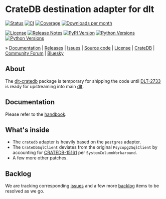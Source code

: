 # CrateDB destination adapter for dlt

[![Status][badge-status]][project-pypi]
[![CI][badge-ci]][project-ci]
[![Coverage][badge-coverage]][project-coverage]
[![Downloads per month][badge-downloads-per-month]][project-downloads]

[![License][badge-license]][project-license]
[![Release Notes][badge-release-notes]][project-release-notes]
[![PyPI Version][badge-package-version]][project-pypi]
[![Python Versions][badge-python-versions]][project-pypi]
[![Python Versions][badge-dlt-versions]][dlt]

» [Documentation]
| [Releases]
| [Issues]
| [Source code]
| [License]
| [CrateDB]
| [Community Forum]
| [Bluesky]

## About

The [dlt-cratedb] package is temporary for shipping the code until
[DLT-2733] is ready for upstreaming into main [dlt].

## Documentation

Please refer to the [handbook].

## What's inside

- The `cratedb` adapter is heavily based on the `postgres` adapter.
- The `CrateDbSqlClient` deviates from the original `Psycopg2SqlClient` by
  accounting for [CRATEDB-15161] per `SystemColumnWorkaround`.
- A few more other patches.

## Backlog

We are tracking corresponding [issues] and a few more [backlog] items
to be resolved as we go.


[backlog]: https://github.com/crate/dlt-cratedb/blob/main/docs/backlog.md
[CRATEDB-15161]: https://github.com/crate/crate/issues/15161
[dlt]: https://github.com/dlt-hub/dlt
[DLT-2733]: https://github.com/dlt-hub/dlt/pull/2733
[dlt-cratedb]: https://pypi.org/project/dlt-cratedb
[issues]: https://github.com/crate/dlt-cratedb/issues
[handbook]: https://github.com/crate/dlt-cratedb/blob/main/docs/cratedb.md

[CrateDB]: https://cratedb.com/database
[Bluesky]: https://bsky.app/search?q=cratedb
[Community Forum]: https://community.cratedb.com/
[Documentation]: https://github.com/crate/dlt-cratedb
[Issues]: https://github.com/crate/dlt-cratedb/issues
[License]: https://github.com/crate/dlt-cratedb/blob/main/LICENSE.txt
[managed on GitHub]: https://github.com/crate/dlt-cratedb
[Source code]: https://github.com/crate/dlt-cratedb
[Releases]: https://github.com/surister/dlt-cratedb/releases

[badge-ci]: https://github.com/crate/dlt-cratedb/actions/workflows/tests.yml/badge.svg
[badge-dlt-versions]: https://img.shields.io/badge/dlt-1.10%2C%201.11%2C%201.12-blue.svg
[badge-bluesky]: https://img.shields.io/badge/Bluesky-0285FF?logo=bluesky&logoColor=fff&label=Follow%20%40CrateDB
[badge-coverage]: https://codecov.io/gh/crate/dlt-cratedb/branch/main/graph/badge.svg
[badge-downloads-per-month]: https://pepy.tech/badge/dlt-cratedb/month
[badge-license]: https://img.shields.io/github/license/crate/dlt-cratedb
[badge-package-version]: https://img.shields.io/pypi/v/dlt-cratedb.svg
[badge-python-versions]: https://img.shields.io/pypi/pyversions/dlt-cratedb.svg
[badge-release-notes]: https://img.shields.io/github/release/crate/dlt-cratedb?label=Release+Notes
[badge-status]: https://img.shields.io/pypi/status/dlt-cratedb.svg
[project-ci]: https://github.com/crate/dlt-cratedb/actions/workflows/tests.yml
[project-coverage]: https://app.codecov.io/gh/crate/dlt-cratedb
[project-downloads]: https://pepy.tech/project/dlt-cratedb/
[project-license]: https://github.com/crate/dlt-cratedb/blob/main/LICENSE
[project-pypi]: https://pypi.org/project/dlt-cratedb
[project-release-notes]: https://github.com/crate/dlt-cratedb/releases
